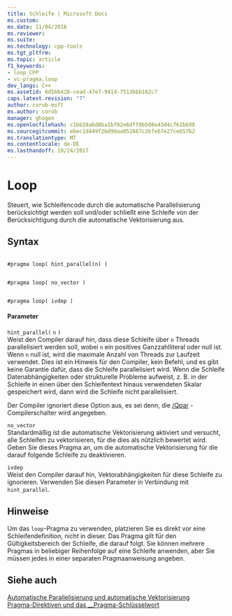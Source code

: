```yaml
---
title: Schleife | Microsoft Docs
ms.custom: 
ms.date: 11/04/2016
ms.reviewer: 
ms.suite: 
ms.technology: cpp-tools
ms.tgt_pltfrm: 
ms.topic: article
f1_keywords:
- loop_CPP
- vc-pragma.loop
dev_langs: C++
ms.assetid: 6d5bb428-cead-47e7-941d-7513bbb162c7
caps.latest.revision: "7"
author: corob-msft
ms.author: corob
manager: ghogen
ms.openlocfilehash: c1bb28abd8ba1bf02e6dff8b508e43d4c761bb98
ms.sourcegitcommit: ebec1d449f2bd98aa851667c2bfeb7e27ce657b2
ms.translationtype: MT
ms.contentlocale: de-DE
ms.lasthandoff: 10/24/2017
---
```

# <a name="loop"></a>Loop
Steuert, wie Schleifencode durch die automatische Parallelisierung berücksichtigt werden soll und/oder schließt eine Schleife von der Berücksichtigung durch die automatische Vektorisierung aus.  
  
## <a name="syntax"></a>Syntax  
  
```  
  
#pragma loop( hint_parallel(n) )  
```  
  
```  
  
#pragma loop( no_vector )  
```  
  
```  
  
#pragma loop( ivdep )  
```  
  
#### <a name="parameters"></a>Parameter  
 `hint_parallel(` `n` `)`  
 Weist den Compiler darauf hin, dass diese Schleife über `n` Threads parallelisiert werden soll, wobei `n` ein positives Ganzzahlliteral oder null ist. Wenn `n` null ist, wird die maximale Anzahl von Threads zur Laufzeit verwendet. Dies ist ein Hinweis für den Compiler, kein Befehl, und es gibt keine Garantie dafür, dass die Schleife parallelisiert wird. Wenn die Schleife Datenabhängigkeiten oder strukturelle Probleme aufweist, z. B. in der Schleife in einen über den Schleifentext hinaus verwendeten Skalar gespeichert wird, dann wird die Schleife nicht parallelisiert.  
  
 Der Compiler ignoriert diese Option aus, es sei denn, die [/Qpar](../build/reference/qpar-auto-parallelizer.md) -Compilerschalter wird angegeben.  
  
 `no_vector`  
 Standardmäßig ist die automatische Vektorisierung aktiviert und versucht, alle Schleifen zu vektorisieren, für die dies als nützlich bewertet wird. Geben Sie dieses Pragma an, um die automatische Vektorisierung für die darauf folgende Schleife zu deaktivieren.  
  
 `ivdep`  
 Weist den Compiler darauf hin, Vektorabhängigkeiten für diese Schleife zu ignorieren. Verwenden Sie diesen Parameter in Verbindung mit `hint_parallel`.  
  
## <a name="remarks"></a>Hinweise  
 Um das `loop`-Pragma zu verwenden, platzieren Sie es direkt vor eine Schleifendefinition, nicht in dieser. Das Pragma gilt für den Gültigkeitsbereich der Schleife, die darauf folgt. Sie können mehrere Pragmas in beliebiger Reihenfolge auf eine Schleife anwenden, aber Sie müssen jedes in einer separaten Pragmaanweisung angeben.  
  
## <a name="see-also"></a>Siehe auch  
 [Automatische Parallelisierung und automatische Vektorisierung](../parallel/auto-parallelization-and-auto-vectorization.md)   
 [Pragma-Direktiven und das __Pragma-Schlüsselwort](../preprocessor/pragma-directives-and-the-pragma-keyword.md)